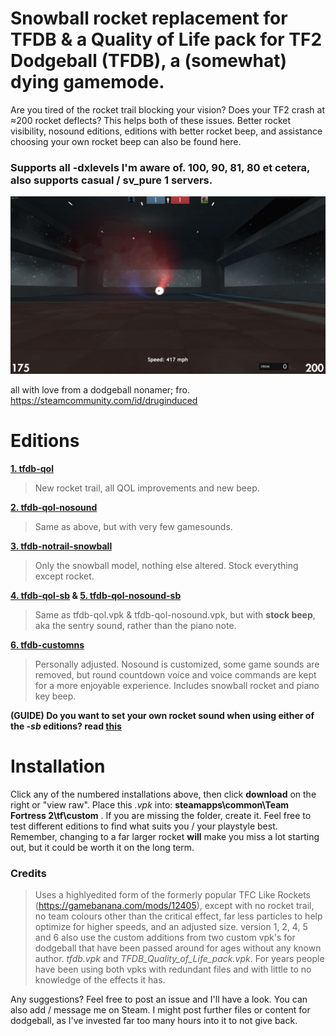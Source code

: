# **Snowball rocket replacement for TFDB & a Quality of Life pack for TF2 Dodgeball (TFDB), a (somewhat) dying gamemode.**
Are you tired of the rocket trail blocking your vision? Does your TF2 crash at ≈200 rocket deflects? This helps both of these issues. Better rocket visibility, nosound editions, editions with better rocket beep, and assistance choosing your own rocket beep can also be found here.
### Supports all -dxlevels I'm aware of. 100, 90, 81, 80 et cetera, also supports casual / sv_pure 1 servers.
![example](https://raw.githubusercontent.com/flawfree/tfdbqol/main/db.PNG)

all with love from a dodgeball nonamer; fro. https://steamcommunity.com/id/druginduced

# Editions
**[1. tfdb-qol](tfdb-qol.vpk)**
>New rocket trail, all QOL improvements and new beep.

**[2. tfdb-qol-nosound](tfdb-qol-nosound.vpk)**
>Same as above, but with very few gamesounds.

**[3. tfdb-notrail-snowball](tfdb-notrail-snowball.vpk)**
>Only the snowball model, nothing else altered. Stock everything except rocket.

**[4. tfdb-qol-sb](tfdb-qol-sb.vpk) & [5. tfdb-qol-nosound-sb](tfdb-qol-nosound-sb.vpk)**
>Same as tfdb-qol.vpk & tfdb-qol-nosound.vpk, but with **stock beep**, aka the sentry sound, rather than the piano note.

**[6. tfdb-customns](tfdb-customns.vpk)**
>Personally adjusted. Nosound is customized, some game sounds are removed, but round countdown voice and voice commands are kept for a more enjoyable experience. Includes snowball rocket and piano key beep.

**(GUIDE) Do you want to set your own rocket sound when using either of the *-sb* editions? read **[this](custombeep.md)****

# **Installation**
Click any of the numbered installations above, then click **download** on the right or "view raw". Place this *.vpk* into: **steamapps\common\Team Fortress 2\tf\custom** . If you are missing the folder, create it. Feel free to test different editions to find what suits you / your playstyle best. Remember, changing to a far larger rocket **will** make you miss a lot starting out, but it could be worth it on the long term. 

### **Credits**
>Uses a highlyedited form of the formerly popular TFC Like Rockets (https://gamebanana.com/mods/12405), except with no rocket trail, no team colours other than the critical effect, far less particles to help optimize for higher speeds, and an adjusted size. version 1, 2, 4, 5 and 6 also use the custom additions from two custom vpk's for dodgeball that have been passed around for ages without any known author. *tfdb.vpk* and *TFDB_Quality_of_Life_pack.vpk*. For years people have been using both vpks with redundant files and with little to no knowledge of the effects it has.

Any suggestions? Feel free to post an issue and I'll have a look. You can also add / message me on Steam. I might post further files or content for dodgeball, as I've invested far too many hours into it to not give back.
